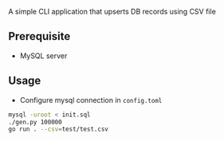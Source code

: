 A simple CLI application that upserts DB records using CSV file

## Prerequisite

- MySQL server

## Usage

- Configure mysql connection in `config.toml`

```bash
mysql -uroot < init.sql
./gen.py 100000
go run . --csv=test/test.csv
```